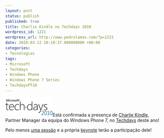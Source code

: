 ```yaml
---
layout: post
status: publish
published: true
title: Charlie Kindle no Techdays 2010
wordpress_id: 1221
wordpress_url: http://www.pedrolamas.com/?p=1221
date: 2010-03-12 10:19:37.000000000 +00:00
categories:
- Tecnologias
tags:
- Microsoft
- Techdays
- Windows Phone
- Windows Phone 7 Series
- TechdaysPT10
---
```

![](wp-content/uploads/2010/02/Techdays-2010.jpg "Microsoft Techdays 2010 Portugal")Está confirmada a presença de [Charlie Kindle](http://blogs.msdn.com/ckindel/), Partner Manager da equipa do Windows Phone 7, no [Techdays](http://www.techdays2010.com/) deste ano!

Pelo menos [uma sessão](http://www.techdays2010.com/Event/Session/Details/windows-phone-session-1) e a própria [keynote](http://www.techdays2010.com/Event/Session/Details/keynote-sessao-abertura-techdays-2010) terão a participação dele!
